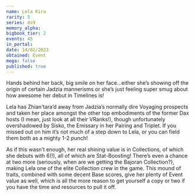 ```yaml
---
name: Lela Kira
rarity: 5
series: ds9
memory_alpha:
bigbook_tier: 2
events: 45
in_portal:
date: 14/02/2023
obtained: Event
mega: false
published: true
---
```


Hands behind her back, big smile on her face…either she’s showing off the origin of certain Jadzia mannerisms or she’s just feeling super smug about how awesome her debut in Timelines is!

Lela has Zhian'tara’d away from Jadzia’s normally dire Voyaging prospects and taken her place amongst the other top embodiments of the former Dax hosts (I mean, just look at all their VRanks!), though unfortunately overshadowed by Sisko, the Emissary in her Pairing and Triplet. If you missed out on him it’s not much of a step down to Lela, or you can field them both as a mighty 1-2 punch!

As if this wasn’t enough, her real shining value is in Collections, of which she debuts with 6(!), all of which are Stat-Boosting! There’s even a chance at two more (seriously, when are we getting the Bajoran Collection?), making Lela one of the elite Collection crew in the game. This mound of traits, combined with some decent Base scores, give her plenty of Event value as well, which is all the more reason to get yourself a copy or two if you have the time and resources to pull it off.
